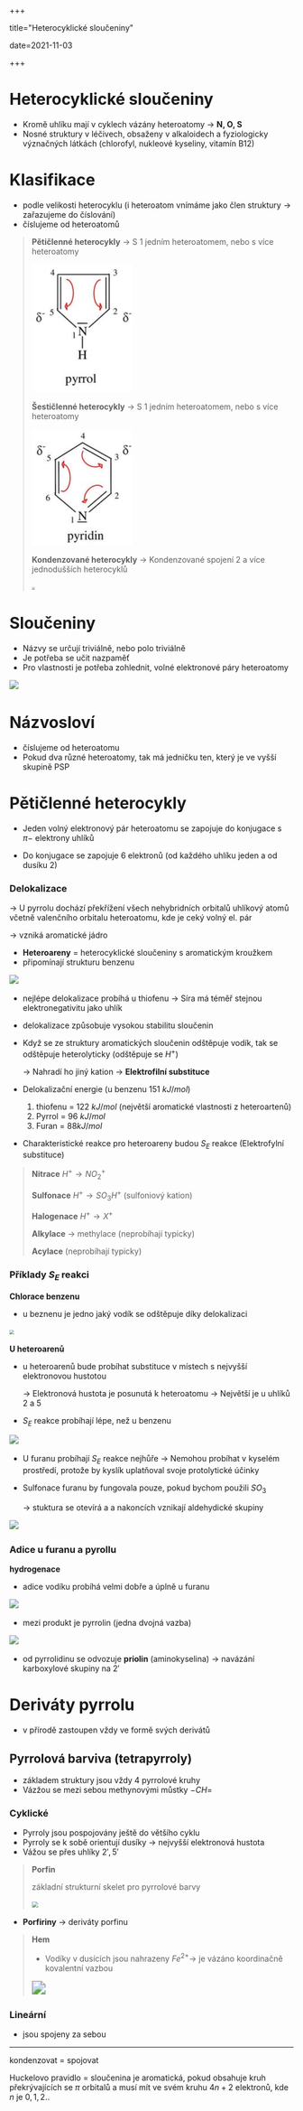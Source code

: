 +++

title="Heterocyklické sloučeniny"

date=2021-11-03

+++

# Heterocyklické sloučeniny

- Kromě uhlíku mají v cyklech vázány heteroatomy $\to$ **N, O, S**
- Nosné struktury v léčivech, obsaženy v alkaloidech a fyziologicky význačných látkách (chlorofyl, nukleové kyseliny, vitamín B12)

# Klasifikace

- podle velikosti heterocyklu (i heteroatom vnímáme  jako člen struktury $\to$ zařazujeme do číslování)
- číslujeme od heteroatomů

> **Pětičlenné heterocykly** $\to$ S 1 jedním heteroatomem, nebo s více heteroatomy <br>
>
> <img src="https://github.com/cervthecoder/github_images/blob/master/Screenshot%202021-11-03%20at%2007.51.25.png?raw=true" style="zoom:50%;" />
>
> **Šestičlenné heterocykly** $\to$ S 1 jedním heteroatomem, nebo s více heteroatomy <br>
>
> <img src="https://github.com/cervthecoder/github_images/blob/master/Screenshot%202021-11-03%20at%2007.51.51.png?raw=true" style="zoom:50%;" />
>
> **Kondenzované heterocykly** $\to$ Kondenzované spojení 2 a více jednodušších heterocyklů <br>
>
> <img src="https://upload.wikimedia.org/wikipedia/commons/thumb/3/3f/Guanin.svg/1200px-Guanin.svg.png" style="zoom: 33%;" />

# Sloučeniny

- Názvy se určují triviálně, nebo polo triviálně
- Je potřeba se učit nazpaměť
- Pro vlastnosti je potřeba zohlednit, volné elektronové páry heteroatomy

![](https://image2.slideserve.com/4509603/n-zvoslov-l.jpg)

# Názvosloví

- číslujeme od heteroatomu
- Pokud dva různé heteroatomy, tak má jedničku ten, který je ve vyšší skupině PSP

# Pětičlenné heterocykly

- Jeden volný elektronový pár heteroatomu se zapojuje do konjugace s $\pi-$ elektrony uhlíků

- Do konjugace se zapojuje 6 elektronů (od každého uhlíku jeden a od dusíku 2)

### Delokalizace

$\to$ U pyrrolu dochází překřížení všech nehybridních orbitalů uhlíkový atomů včetně valenčního orbitalu heteroatomu, kde je ceký volný el. pár

$\to$ vzniká aromatické jádro

- **Heteroareny** = heterocyklické sloučeniny s aromatickým kroužkem
- připomínají strukturu benzenu

![](https://1.bp.blogspot.com/-JHJcIk_g_uc/XQUFtyOajlI/AAAAAAAAA-k/Hftxn9bOZ9wgNlgkiun10s2Yv_r_1aeKQCLcBGAs/s1600/images%2Bpy100.jpg)

- nejlépe delokalizace probíhá u thiofenu $\to$ Síra má téměř stejnou elektronegativitu jako uhlík

- delokalizace způsobuje vysokou stabilitu sloučenin

- Když se ze struktury aromatických sloučenin odštěpuje vodík, tak se odštěpuje heterolyticky (odštěpuje se $H^+$)

  $\to$ Nahradí ho jiný kation $\to$ **Elektrofilní substituce**

- Delokalizační energie (u benzenu $151\: kJ/mol$)

  1. thiofenu = $122 \: kJ/mol$ (největší aromatické vlastnosti z heteroartenů)
  2. Pyrrol = $96\: kJ/mol$
  3. Furan = $88 kJ/mol$
  
- Charakteristické reakce pro heteroareny budou $S_E$ reakce (Elektrofylní substituce)

> **Nitrace** $H^+ \to NO_2^+$
>
> **Sulfonace** $H^+ \to SO_3H^+$ (sulfoniový kation)
>
> **Halogenace** $H^+ \to X^+$
>
> **Alkylace** $\to$ methylace (neprobíhají typicky)
>
> **Acylace** (neprobíhají typicky)

### Příklady $S_E$ reakci

**Chlorace benzenu**

- u beznenu je jedno jaký vodík se odštěpuje díky delokalizaci

<img src="https://upload.wikimedia.org/wikipedia/commons/thumb/2/2d/Chlorination_benzene.svg/1200px-Chlorination_benzene.svg.png" style="zoom:50%;" />

**U heteroarenů**

- u heteroarenů bude probíhat substituce v místech s nejvyšší elektronovou hustotou

  $\to$ Elektronová hustota je posunutá k heteroatomu $\to$ Největší je u uhlíků $2$ a $5$

- $S_E$ reakce probíhají lépe, než u benzenu

![](https://prod-qna-question-images.s3.amazonaws.com/qna-images/question/a48247c0-5a67-476b-a8b5-1d89b626d917/67e88b3e-b4ed-49ab-bb9d-492303137e5b/3457mxc.jpeg)

- U furanu probíhají $S_E$ reakce nejhůře $\to$ Nemohou probíhat v kyselém prostředí, protože by kyslík uplatňoval svoje protolytické účinky

- Sulfonace furanu by fungovala pouze, pokud bychom použili $SO_3$

  $\to$ stuktura se otevírá a a nakoncích vznikají aldehydické skupiny

![](https://pubs.acs.org/na101/home/literatum/publisher/achs/journals/content/enfuem/2018/enfuem.2018.32.issue-4/acs.energyfuels.7b03239/20180413/images/medium/ef-2017-03239m_0008.gif)

### Adice u furanu a pyrollu

**hydrogenace**

- adice vodíku probíhá velmi dobře a úplně u furanu

![](https://encrypted-tbn0.gstatic.com/images?q=tbn:ANd9GcQKpyXQhpPVGQy5FfLQaeLQPf9RVwNbHxifOYBwofnBLRzNSWqR3Eg6ce1eU02CxpYqow&usqp=CAU)

- mezi produkt je pyrrolin (jedna dvojná vazba)

![](https://encrypted-tbn0.gstatic.com/images?q=tbn:ANd9GcSMs3lPFEkHmAT1GuoEjmonp-9BziaPJ3B4ZCoAwoY65mawN0ptNtddPg5J4ePufXDuvj8&usqp=CAU)

- od pyrrolidinu se odvozuje **priolin** (aminokyselina) $\to$ navázání karboxylové skupiny na $2'$

# Deriváty pyrrolu

- v přírodě zastoupen vždy ve formě svých derivátů

## Pyrrolová barviva (tetrapyrroly)

- základem struktury jsou vždy 4 pyrrolové kruhy
- Vázžou se mezi sebou methynovými můstky $-CH=$

### Cyklické

- Pyrroly jsou pospojovány ještě do většího cyklu
- Pyrroly se k sobě orientují dusíky $\to$ nejvyšší elektronová hustota
- Vážou se přes uhlíky $2', 5'$

> **Porfin** <br>
>
> základní strukturní skelet pro pyrrolové barvy
>
> <img src="https://d55-a.sdn.cz/d_55/c_img_gX_P/IVwDw.png" style="zoom:67%;" />

- **Porfiriny** $\to$ deriváty porfinu

> **Hem**
>
> - Vodíky v dusících jsou nahrazeny $Fe^{2+} \to$ je vázáno koordinačně kovalentní vazbou
>
> <img src="https://upload.wikimedia.org/wikipedia/commons/thumb/b/be/Heme_b.svg/200px-Heme_b.svg.png" style="zoom:150%;" />

### Lineární

- jsou spojeny za sebou



---

kondenzovat = spojovat

Huckelovo pravidlo = sloučenina je aromatická, pokud obsahuje kruh překrývajících se $\pi$ orbitalů a musí mít ve svém kruhu $4n + 2$ elektronů, kde $n$ je $0, 1, 2..$

